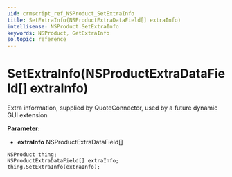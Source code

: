 ```yaml
---
uid: crmscript_ref_NSProduct_SetExtraInfo
title: SetExtraInfo(NSProductExtraDataField[] extraInfo)
intellisense: NSProduct.SetExtraInfo
keywords: NSProduct, GetExtraInfo
so.topic: reference
---
```


# SetExtraInfo(NSProductExtraDataField[] extraInfo)

Extra information, supplied by QuoteConnector, used by a future dynamic GUI extension

**Parameter:** 
 - **extraInfo** NSProductExtraDataField[]

```crmscript
NSProduct thing;
NSProductExtraDataField[] extraInfo;
thing.SetExtraInfo(extraInfo);
```

